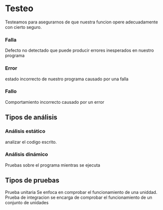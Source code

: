 # Testeo
Testeamos para asegurarnos de que nuestra funcion opere adecuadamente con cierto seguro.

### Falla
Defecto no detectado que puede producir errores inesperados en nuestro programa

### Error
estado incorrecto de nuestro programa causado por una falla

### Fallo
Comportamiento incorrecto causado por un error

## Tipos de análisis

### Análisis estático
analizar el codigo escrito.
### Análisis dinámico
Pruebas sobre el programa mientras se ejecuta

## Tipos de pruebas
Prueba unitaria
Se enfoca en comprobar el funcionamiento de una uniddad.
Prueba de integracion
se encarga de comprobar el funcionamiento de un conjunto de unidades